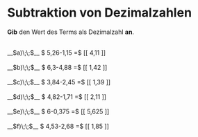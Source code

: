 <!--
version:  0.0.1

language: de

@style
main > *:not(:last-child) {
  margin-bottom: 3rem;
}

input {
    text-align: center;
}

.flex-container {
    display: flex;
    flex-wrap: wrap;
    align-items: stretch;
    gap: 20px;
}

.flex-child {
    flex: 1;
    min-width: 350px;
    margin-right: 20px;
}

@media (max-width: 400px) {
    .flex-child {
        flex: 100%;
        margin-right: 0;
    }
}
@end

formula: \carry   \textcolor{red}{\scriptsize #1}
formula: \digit   \rlap{\carry{#1}}\phantom{#2}#2
formula: \permil  \text{‰}

import: https://raw.githubusercontent.com/LiaTemplates/Tikz-Jax/main/README.md

script: https://cdn.jsdelivr.net/gh/LiaTemplates/Tikz-Jax@main/dist/index.js


tags: Subtraktion, Dezimalzahlen, sehr leicht, sehr niedrig, Angeben

comment: Subtrahiere Dezimalzahlen im Kopf.

author: Martin Lommatzsch

-->




# Subtraktion von Dezimalzahlen

**Gib** den Wert des Terms als Dezimalzahl **an**.

<section class="flex-container">

<div class="flex-child">
<br>
__$a)\;\;$__ $ 5,26-1,15 =$ [[  4,11  ]]
<br>
</div> 
<div class="flex-child">
<br>
__$b)\;\;$__ $ 6,3-4,88 =$ [[  1,42  ]]
<br>
</div> 
<div class="flex-child">
<br>
__$c)\;\;$__ $ 3,84-2,45 =$ [[  1,39  ]]
<br>
</div> 
<div class="flex-child">
<br>
__$d)\;\;$__ $ 4,82-1,71 =$ [[  2,11  ]]
<br>
</div> 
<div class="flex-child">
<br>
__$e)\;\;$__ $ 6-0,375 =$ [[  5,625  ]]
<br>
</div> 
<div class="flex-child">
<br>
__$f)\;\;$__ $ 4,53-2,68 =$ [[  1,85  ]]
<br>
</div> 
</section>
<br>
<br>
<br>
<br>

